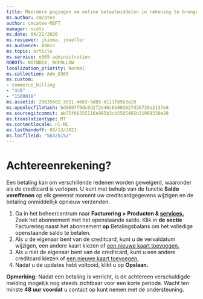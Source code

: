 ```yaml
---
title: Meerdere pogingen om online betaalmiddelen in rekening te brengen
ms.author: cmcatee
author: cmcatee-MSFT
manager: scotv
ms.date: 04/21/2020
ms.reviewer: jkinma, jmueller
ms.audience: Admin
ms.topic: article
ms.service: o365-administration
ROBOTS: NOINDEX, NOFOLLOW
localization_priority: Normal
ms.collection: Adm_O365
ms.custom:
- commerce_billing
- "445"
- "1500018"
ms.assetid: 29635602-3521-4663-9d85-d111f85b3a19
ms.openlocfilehash: bd0697f9dc6d2f2e46c6b903827d26739a2137e8
ms.sourcegitcommit: ab75f66355116e995b3cb5505465b31989339e28
ms.translationtype: MT
ms.contentlocale: nl-NL
ms.lasthandoff: 08/13/2021
ms.locfileid: "58325152"
---
```

# <a name="past-due-account"></a>Achtereenrekening?

Een betaling kan om verschillende redenen worden geweigerd, waaronder als de creditcard is verlopen. U kunt met behulp van de functie **Saldo vereffenen** op elk gewenst moment uw creditcardgegevens wijzigen en de betaling onmiddellijk opnieuw verzenden.

1. Ga in het beheercentrum naar **Facturering > Producten & [services.](https://go.microsoft.com/fwlink/p/?linkid=842054)**
Zoek het abonnement met het openstaande saldo. Klik in **de sectie** Facturering naast het abonnement  **op** Betalingsbalans om het volledige openstaande saldo te betalen.
2. Als u de eigenaar bent van de creditcard, kunt u de vervaldatum wijzigen, een andere kaart kiezen of [een nieuwe kaart toevoegen.](https://docs.microsoft.com/microsoft-365/commerce/billing-and-payments/manage-payment-methods)
3. Als u niet de eigenaar bent van de creditcard, kunt u een andere creditcard kiezen of [een nieuwe kaart toevoegen.](https://docs.microsoft.com/microsoft-365/commerce/billing-and-payments/manage-payment-methods)
4. Nadat u de updates hebt voltooid, klikt u op **Opslaan.**

**Opmerking:** Nadat een betaling is verricht, is de achtereen verschuldigde melding mogelijk nog steeds zichtbaar voor een korte periode. Wacht ten minste **48 uur voordat** u contact op kunt nemen met de ondersteuning.
